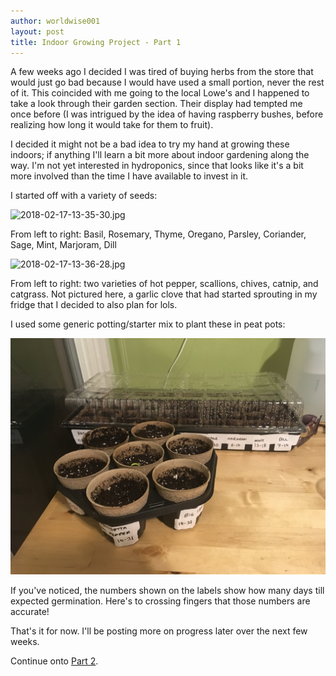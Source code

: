 ```yaml
---
author: worldwise001
layout: post
title: Indoor Growing Project - Part 1
---
```


A few weeks ago I decided I was tired of buying herbs from the store that would just go bad because I would have used a small portion, never the rest of it. This coincided with me going to the local Lowe's and I happened to take a look through their garden section. Their display had tempted me once before (I was intrigued by the idea of having raspberry bushes, before realizing how long it would take for them to fruit).

I decided it might not be a bad idea to try my hand at growing these indoors; if anything I'll learn a bit more about indoor gardening along the way. I'm not yet interested in hydroponics, since that looks like it's a bit more involved than the time I have available to invest in it.

I started off with a variety of seeds:

![2018-02-17-13-35-30.jpg](/images/2018-02-11-indoor-growing-project-part-1/2018-02-17-13-35-30-e1519625030847.jpg)

From left to right: Basil, Rosemary, Thyme, Oregano, Parsley, Coriander, Sage, Mint, Marjoram, Dill

![2018-02-17-13-36-28.jpg](/images/2018-02-11-indoor-growing-project-part-1/2018-02-17-13-36-28-e1519625126355.jpg)

From left to right: two varieties of hot pepper, scallions, chives, catnip, and catgrass. Not pictured here, a garlic clove that had started sprouting in my fridge that I decided to also plan for lols.

I used some generic potting/starter mix to plant these in peat pots:

![2018-02-11 18.50.08.jpg](/images/2018-02-11-indoor-growing-project-part-1/2018-02-11-18-50-08.jpg)

If you've noticed, the numbers shown on the labels show how many days till expected germination. Here's to crossing fingers that those numbers are accurate!

That's it for now. I'll be posting more on progress later over the next few weeks.

Continue onto [Part 2](/2018/02/26/indoor-growing-project-part-2.html).
